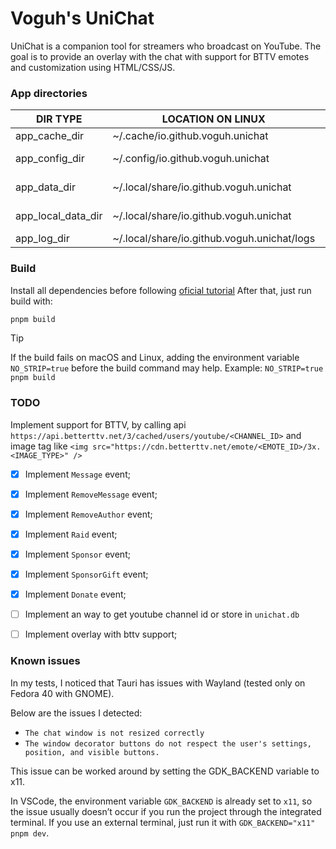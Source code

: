 # Voguh's UniChat

UniChat is a companion tool for streamers who broadcast on YouTube. The goal is to provide an overlay
with the chat with support for BTTV emotes and customization using HTML/CSS/JS.


### App directories

| DIR TYPE           | LOCATION ON LINUX                           | LOCATION ON WINDOWS                          | LOCATION ON MAC                                        |
|--------------------|---------------------------------------------|----------------------------------------------|--------------------------------------------------------|
| app_cache_dir      | ~/.cache/io.github.voguh.unichat            | ~\AppData\Local\io.github.voguh.unichat      | ~/Library/Caches/io.github.voguh.unichat               |
| app_config_dir     | ~/.config/io.github.voguh.unichat           | ~\AppData\Roaming\io.github.voguh.unichat    | ~/Library/Application\ Support/io.github.voguh.unichat |
| app_data_dir       | ~/.local/share/io.github.voguh.unichat      | ~\AppData\Roaming\io.github.voguh.unichat    | ~/Library/Application\ Support/io.github.voguh.unichat |
| app_local_data_dir | ~/.local/share/io.github.voguh.unichat      | ~\AppData\Local\io.github.voguh.unichat      | ~/Library/Application\ Support/io.github.voguh.unichat |
| app_log_dir        | ~/.local/share/io.github.voguh.unichat/logs | ~\AppData\Local\io.github.voguh.unichat\logs | ~/Library/Logs/io.github.voguh.unichat                 |


### Build

Install all dependencies before following [oficial tutorial](https://v2.tauri.app/start/prerequisites/)
After that, just run build with:

```sh
pnpm build
```

> [!TIP]
> If the build fails on macOS and Linux, adding the environment variable `NO_STRIP=true` before the build command may help.
> Example: `NO_STRIP=true pnpm build`


### TODO

Implement support for BTTV, by calling api `https://api.betterttv.net/3/cached/users/youtube/<CHANNEL_ID>`
and image tag like `<img src="https://cdn.betterttv.net/emote/<EMOTE_ID>/3x.<IMAGE_TYPE>" />`

- [x] Implement `Message` event;
- [x] Implement `RemoveMessage` event;
- [x] Implement `RemoveAuthor` event;
- [x] Implement `Raid` event;
- [x] Implement `Sponsor` event;
- [x] Implement `SponsorGift` event;
- [x] Implement `Donate` event;
- [ ] Implement an way to get youtube channel id or store in `unichat.db`
- [ ] Implement overlay with bttv support;


### Known issues

In my tests, I noticed that Tauri has issues with Wayland (tested only on Fedora 40 with GNOME).

Below are the issues I detected:
- `The chat window is not resized correctly`
- `The window decorator buttons do not respect the user's settings, position, and visible buttons.`

This issue can be worked around by setting the GDK_BACKEND variable to x11.

In VSCode, the environment variable `GDK_BACKEND` is already set to `x11`, so the issue usually doesn’t
occur if you run the project through the integrated terminal. If you use an external terminal, just
run it with `GDK_BACKEND="x11" pnpm dev`.

